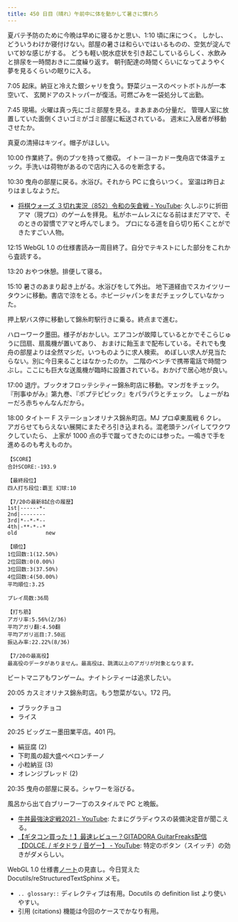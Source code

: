 ```yaml
---
title: 450 日目（晴れ）午前中に体を動かして暑さに慣れろ
---
```


夏バテ予防のために今晩は早めに寝るかと思い、1:10 頃に床につく。
しかし、どういうわけか寝付けない。部屋の暑さは和らいではいるものの、空気が淀んでいて妙な感じがする。
どうも軽い脱水症状を引き起こしているらしく、水飲みと排尿を一時間おきに二度繰り返す。
朝刊配達の時間くらいになってようやく夢を見るくらいの眠りに入る。

7:05 起床。納豆と冷えた銀シャリを食う。野菜ジュースのペットボトルが一本空いて、
玄関ドアのストッパーが復活。可燃ごみを一袋処分して出勤。

7:45 現場。火曜は真っ先にゴミ部屋を見る。まあまあの分量だ。
管理人室に放置していた面倒くさいゴミがゴミ部屋に転送されている。
週末に入居者が移動させたか。

真夏の清掃はキツイ。帽子がほしい。

10:00 作業終了。例のブツを持って撤収。
イトーヨーカドー曳舟店で体温チェック。手洗いは荷物があるので店内に入るのを断念する。

10:30 曳舟の部屋に戻る。水浴び。それから PC に食らいつく。
室温は昨日よりはましなようだ。

* [将棋ウォーズ ３切れ実況（852）令和の矢倉戦 - YouTube](https://www.youtube.com/watch?v=0ixF2qSQZfQ):
  久しぶりに折田アマ（現プロ）のゲームを拝見。
  私がホームレスになる前はまだアマで、そのときの習慣でアマと呼んでしまう。
  プロになる道を自ら切り拓くことができたすごい人物。

12:15 WebGL 1.0 の仕様書読み一周目終了。自分でテキストにした部分をこれから査読する。

13:20 おやつ休憩。排便して寝る。

15:10 暑さのあまり起き上がる。水浴びをして外出。
地下道経由でスカイツリータウンに移動。書店で涼をとる。ホビージャパンをまだチェックしていなかった。

押上駅バス停に移動して錦糸町駅行きに乗る。終点まで進む。

ハローワーク墨田。様子がおかしい。エアコンが故障しているとかでそこらじゅうに団扇、扇風機が置いてあり、
おまけに飴玉まで配布している。それでも曳舟の部屋よりは全然マシだ。いつものように求人検索。
めぼしい求人が見当たらない。別に今日来ることはなかったのか。
二階のベンチで携帯電話で時間つぶし。ここにも巨大な送風機が臨時に設置されている。おかげで居心地が良い。

17:00 退庁。ブックオフロッテシティー錦糸町店に移動。マンガをチェック。
『刑事ゆがみ』第九巻、『ポプテピピック』をパラパラとチェック。
しょーがねーだろ赤ちゃんなんだから。

18:00 タイトー F ステーションオリナス錦糸町店。MJ プロ卓東風戦 6 クレ。
アガらせてもらえない展開にまたぞろ引き込まれる。混老頭テンパイしてワクワクしていたら、
上家が 1000 点の手で蹴ってきたのには参った。一鳴きで手を進めるのも考えものか。

```text
【SCORE】
合計SCORE:-193.9

【最終段位】
四人打ち段位:覇王 幻球:10

【7/20の最新8試合の履歴】
1st|------*-
2nd|--------
3rd|*--*-*--
4th|-**-*--*
old         new

【順位】
1位回数:1(12.50%)
2位回数:0(0.00%)
3位回数:3(37.50%)
4位回数:4(50.00%)
平均順位:3.25

プレイ局数:36局

【打ち筋】
アガリ率:5.56%(2/36)
平均アガリ翻:4.50翻
平均アガリ巡目:7.50巡
振込み率:22.22%(8/36)

【7/20の最高役】
最高役のデータがありません。最高役は、跳満以上のアガリが対象となります。
```

ビートマニアもワンゲーム。ナイトシティーは追求したい。

20:05 カスミオリナス錦糸町店。もう惣菜がない。172 円。

* ブラックチョコ
* ライス

20:25 ビッグエー墨田業平店。401 円。

* 絹豆腐 (2)
* 下町風の超大盛ペペロンチーノ
* 小粒納豆 (3)
* オレンジブレッド (2)

20:35 曳舟の部屋に戻る。シャワーを浴びる。

風呂から出て白ブリーフ一丁のスタイルで PC と晩飯。

* [牛丼最強決定戦2021 - YouTube](https://www.youtube.com/watch?v=PeNjDgX-LYk):
  たまにグラディウスの装備決定音が聞こえる。
* [【ギタコン買った！】最速レビュー？GITADORA GuitarFreaks配信【DOLCE. / ギタドラ / 音ゲー】 - YouTube](https://www.youtube.com/watch?v=MKBTsq_ZxcQ):
  特定のボタン（スイッチ）の効きがダメらしい。

WebGL 1.0 仕様書[ノート][note]の見直し。今日覚えた Docutils/reStructuredTextSphinx メモ。

* ``.. glossary::`` ディレクティブは有用。Docutils の definition list より使いやすい。
* 引用 (citations) 機能は今回のケースでかなり有用。

[note]: https://showa-yojyo.github.io/notebook/
